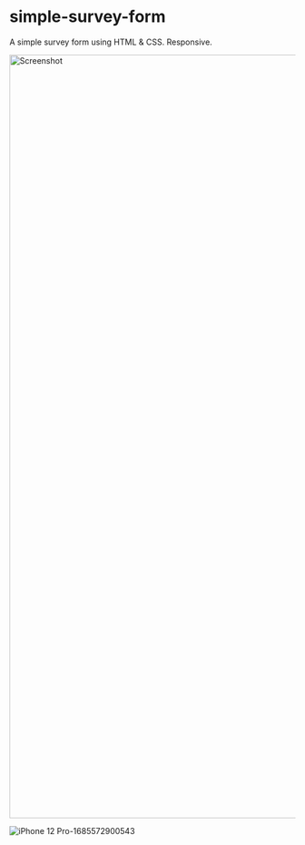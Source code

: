 # simple-survey-form

A simple survey form using HTML & CSS. Responsive.

<img width="1343" alt="Screenshot" src="https://github.com/vickneee/simple-survey-form/assets/93821265/c4218881-43aa-42e2-81c8-6a5fe08a12ab">

![iPhone 12 Pro-1685572900543](https://github.com/vickneee/simple-survey-form/assets/93821265/f8abcdc0-c618-4266-8134-f59919335294)
